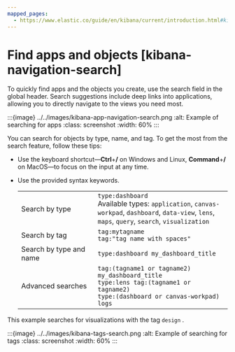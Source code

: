 ```yaml
---
mapped_pages:
  - https://www.elastic.co/guide/en/kibana/current/introduction.html#kibana-navigation-search
---
```


# Find apps and objects [kibana-navigation-search]

To quickly find apps and the objects you create, use the search field in the global header. Search suggestions include deep links into applications, allowing you to directly navigate to the views you need most.

:::{image} ../../images/kibana-app-navigation-search.png
:alt: Example of searching for apps
:class: screenshot
:width: 60%
:::

You can search for objects by type, name, and tag. To get the most from the search feature, follow these tips:

* Use the keyboard shortcut—**Ctrl**+**/** on Windows and Linux, **Command**+**/** on MacOS—to focus on the input at any time.
* Use the provided syntax keywords.

    |     |     |
    | --- | --- |
    | Search by type | `type:dashboard`<br>Available types: `application`, `canvas-workpad`, `dashboard`, `data-view`, `lens`, `maps`, `query`, `search`, `visualization` |
    | Search by tag | `tag:mytagname`<br>`tag:"tag name with spaces"` |
    | Search by type and name | `type:dashboard my_dashboard_title` |
    | Advanced searches | `tag:(tagname1 or tagname2) my_dashboard_title`<br>`type:lens tag:(tagname1 or tagname2)`<br>`type:(dashboard or canvas-workpad) logs`<br> |


This example searches for visualizations with the tag `design` .

:::{image} ../../images/kibana-tags-search.png
:alt: Example of searching for tags
:class: screenshot
:width: 60%
:::

